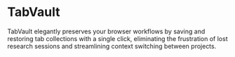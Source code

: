 # TabVault
TabVault elegantly preserves your browser workflows by saving and restoring tab collections with a single click, eliminating the frustration of lost research sessions and streamlining context switching between projects.
